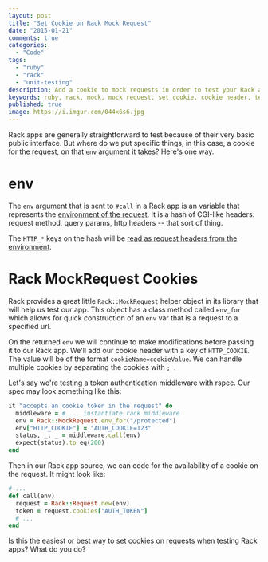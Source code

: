 ```yaml
---
layout: post
title: "Set Cookie on Rack Mock Request"
date: "2015-01-21"
comments: true
categories:
  - "Code"
tags:
  - "ruby"
  - "rack"
  - "unit-testing"
description: Add a cookie to mock requests in order to test your Rack app.
keywords: ruby, rack, mock, mock request, set cookie, cookie header, testing
published: true
image: https://i.imgur.com/044x6s6.jpg
---
```


Rack apps are generally straightforward to test because of their very basic public interface.  But where do we put specific things, in this case, a cookie for the request, on that `env` argument it takes?  Here's one way.

<!--more-->

# env

The `env` argument that is sent to `#call` in a Rack app is an variable that represents the [environment of the request](http://www.rubydoc.info/github/rack/rack/master/file/SPEC#The_Environment).  It is a hash of CGI-like headers: request method, query params, http headers -- that sort of thing.

The `HTTP_*` keys on the hash will be [read as request headers from the environment](https://tools.ietf.org/html/rfc3875#section-4.1.18).

# Rack MockRequest Cookies

Rack provides a great little `Rack::MockRequest` helper object in its library that will help us test our app.  This object has a class method called `env_for` which allows for quick construction of an `env` var that is a request to a specified url.

On the returned `env` we will continue to make modifications before passing it to our Rack app.  We'll add our cookie header with a key of `HTTP_COOKIE`.  The value will be of the format `cookieName=cookieValue`.  We can handle multiple cookies by separating the cookies with `; `.

Let's say we're testing a token authentication middleware with rspec.  Our spec may look something like this:

```ruby
it "accepts an cookie token in the request" do
  middleware = # ... instantiate rack middleware
  env = Rack::MockRequest.env_for("/protected")
  env["HTTP_COOKIE"] = "AUTH_COOKIE=123"
  status, _, _ = middleware.call(env)
  expect(status).to eq(200)
end
```

Then in our Rack app source, we can code for the availability of a cookie on the request.  It might look like:

```ruby
# ...
def call(env)
  request = Rack::Request.new(env)
  token = request.cookies["AUTH_TOKEN"]
  # ...
end
```

Is this the easiest or best way to set cookies on requests when testing Rack apps?  What do you do?
